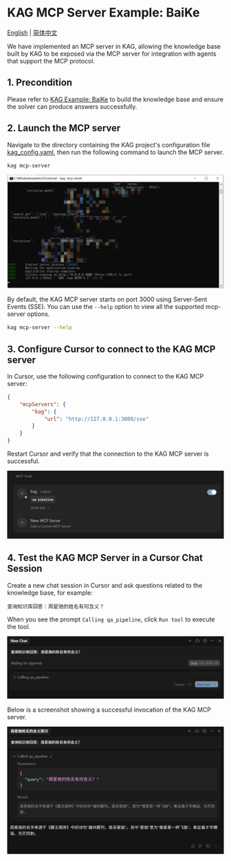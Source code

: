 # KAG MCP Server Example: BaiKe

[English](./mcp_server.md) |
[简体中文](./mcp_server_cn.md)

We have implemented an MCP server in KAG, allowing the knowledge base built by KAG to be exposed via the MCP server for integration with agents that support the MCP protocol.

## 1. Precondition

Please refer to [KAG Example: BaiKe](./README.md) to build the knowledge base and ensure the solver can produce answers successfully.

## 2. Launch the MCP server

Navigate to the directory containing the KAG project's configuration file [kag_config.yaml](./kag_config.yaml), then run the following command to launch the MCP server.

```bash
kag mcp-server
```

![Launch KAG MCP server](/_static/images/examples/baike/kag-launch-mcp-server.png)

By default, the KAG MCP server starts on port 3000 using Server‑Sent Events (SSE). You can use the ``--help`` option to view all the supported mcp-server options.

```bash
kag mcp-server --help
```

## 3. Configure Cursor to connect to the KAG MCP server

In Cursor, use the following configuration to connect to the KAG MCP server:

```json
{
    "mcpServers": {
        "kag": {
            "url": "http://127.0.0.1:3000/sse"
        }
    }
}
```

Restart Cursor and verify that the connection to the KAG MCP server is successful.

![Configure KAG MCP server in Cursor](/_static/images/examples/baike/kag-configure-in-cursor.png)

## 4. Test the KAG MCP Server in a Cursor Chat Session

Create a new chat session in Cursor and ask questions related to the knowledge base, for example:

```text
查询知识库回答：周星驰的姓名有何含义？
```

When you see the prompt ``Calling qa_pipeline``, click ``Run tool`` to execute the tool.

![Approve KAG MCP server call](/_static/images/examples/baike/kag-mcp-server-call-approve.png)

Below is a screenshot showing a successful invocation of the KAG MCP server.

![KAG MCP server call succeeded](/_static/images/examples/baike/kag-mcp-server-call-succeed.png)

